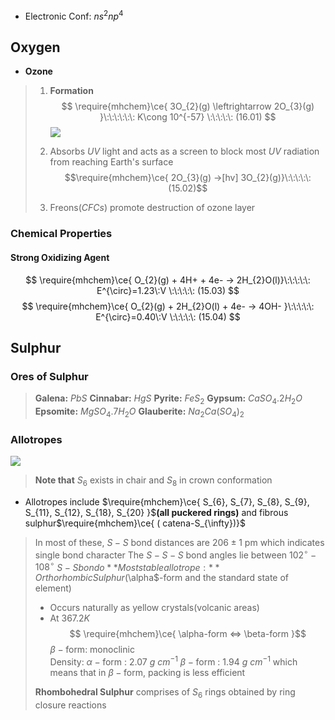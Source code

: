
- Electronic Conf: $ns^{2}np^{4}$

## Oxygen 

- **Ozone**
> 1. **Formation**
> $$
\require{mhchem}\ce{ 3O_{2}(g) \leftrightarrow 2O_{3}(g) }\:\:\:\:\:\: K\cong 10^{-57} \:\:\:\:\: (16.01)
$$
>![](https://i.imgur.com/yXJXIPG.png)
>
>2. Absorbs $UV$ light and acts as a screen to block most $UV$ radiation from reaching Earth's surface 
>$$\require{mhchem}\ce{ 2O_{3}(g) ->[hv] 3O_{2}(g)}\:\:\:\:\: (15.02)$$
>3. Freons($CFCs$) promote destruction of ozone layer 


### Chemical Properties 

#### Strong Oxidizing Agent

$$
\require{mhchem}\ce{ O_{2}(g) + 4H+ + 4e- -> 2H_{2}O(l)}\:\:\:\:\: E^{\circ}=1.23\:V \:\:\:\:\: (15.03)
$$
$$
\require{mhchem}\ce{ O_{2}(g) + 2H_{2}O(l) + 4e- -> 4OH- }\:\:\:\:\: E^{\circ}=0.40\:V \:\:\:\:\: (15.04)
$$



## Sulphur 

### Ores of Sulphur 
> **Galena:** $PbS$
> **Cinnabar:** $HgS$
> **Pyrite:** $FeS_{2}$
> **Gypsum:** $CaSO_{4}.2H_{2}O$
> **Epsomite:** $MgSO_{4}.7H_{2}O$
> **Glauberite:** $Na_{2}Ca(SO_{4})_{2}$

### Allotropes 


![](https://i.imgur.com/KClwS8I.png)
>**Note that** $S_{6}$ exists in chair and $S_{8}$ in crown conformation 

- Allotropes include $\require{mhchem}\ce{ S_{6}, S_{7}, S_{8}, S_{9}, S_{11}, S_{12}, S_{18}, S_{20} }$**(all puckered rings)** and fibrous sulphur$\require{mhchem}\ce{ ( catena-S_{\infty})}$
>In most of these, $S-S$ bond distances are $206\pm 1 \:\text{pm}$ which indicates single bond character 
>The $S-S-S$ bond angles lie between $102^{\circ}-108^{\circ}$
>$S-S bond o
>**Most stable allotrope:** Orthorhombic Sulphur ($\alpha$-form and the standard state of element)
>- Occurs naturally as yellow crystals(volcanic areas)
>- At $367.2 K$ 
>$$
\require{mhchem}\ce{ \alpha-form <=> \beta-form }$$
>	$\beta-\text{form:}$ monoclinic  
>	Density: 
>		$\alpha-\text{form}$ : $2.07\:g\:cm^{-1}$ 
>		$\beta-\text{form}$ : $1.94\:g\:cm^{-1}$ 
>		which means that in $\beta-\text{form}$, packing is less efficient 
>
>**Rhombohedral Sulphur**
>	comprises of $S_{6}$ rings obtained by ring closure reactions 
>	




